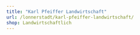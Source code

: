 ```yaml
---
title: "Karl Pfeiffer Landwirtschaft"
url: /lonnerstadt/karl-pfeiffer-landwirtschaft/
shop: Landwirtschaftlich
---
```

